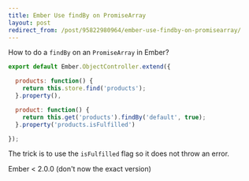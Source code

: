 ```yaml
---
title: Ember Use findBy on PromiseArray
layout: post
redirect_from: /post/95822980964/ember-use-findby-on-promisearray/
---
```


How to do a `findBy` on an `PromiseArray` in Ember?

```js
export default Ember.ObjectController.extend({

  products: function() {
    return this.store.find('products');
  }.property(),

  product: function() {
    return this.get('products').findBy('default', true);
  }.property('products.isFulfilled')

});
```

The trick is to use the `isFulfilled` flag so it does not throw an error.

Ember < 2.0.0 (don't now the exact version)
